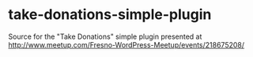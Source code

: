 # take-donations-simple-plugin
Source for the "Take Donations" simple plugin presented at http://www.meetup.com/Fresno-WordPress-Meetup/events/218675208/
